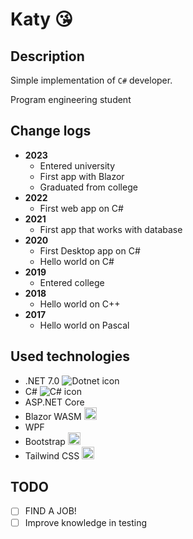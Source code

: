# Katy :kissing_heart:

## Description

Simple implementation of `C#` developer.

Program engineering student

## Change logs

- **2023**
  - Entered university
  - First app with Blazor
  - Graduated from college
- **2022**
  - First web app on C#
- **2021**
  - First app that works with database
- **2020**
  - First Desktop app on C#
  - Hello world on C#
- **2019**
  - Entered college
- **2018**
  - Hello world on C++
- **2017**
  - Hello world on Pascal

## Used technologies

- .NET 7.0 ![Dotnet icon](https://api.iconify.design/logos/dotnet.svg?height=20&color=violet&box=1)
- C# ![C# icon](https://api.iconify.design/simple-icons/csharp.svg?height=20&color=lightgreen&box=1)
- ASP.NET Core  
- Blazor WASM <img height="20" width="20" src="https://cdn.simpleicons.org/blazor" />
- WPF 
- Bootstrap <img height="20" width="20" src="https://cdn.simpleicons.org/bootstrap" />
- Tailwind CSS <img height="20" width="20" src="https://cdn.simpleicons.org/tailwindcss" />

## TODO

- [ ] FIND A JOB!
- [ ] Improve knowledge in testing
